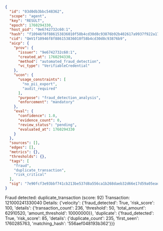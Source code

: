 ```json
{
  "id": "03d0db3bbc548362",
  "scope": "agent",
  "key": "RESULT",
  "epoch": 1760294330,
  "host_pid": "9e6742732c60:1",
  "hash": "f10946f8f886153836010f58b4cd30d8c93876b92b402617a9937f922a1778db",
  "cid": "QmV1f10946f8f886153836010f58b4cd30d8c93876b9",
  "aicp": {
    "prov": {
      "issuer": "9e6742732c60:1",
      "created_at": 1760294330,
      "method": "automated_fraud_detection",
      "vc_type": "VerifiableCredential"
    },
    "ucon": {
      "usage_constraints": [
        "no_pii_export",
        "audit_required"
      ],
      "purpose": "fraud_detection_analysis",
      "enforcement": "mandatory"
    },
    "eval": {
      "confidence": 1.0,
      "evidence_count": 0,
      "review_status": "pending",
      "evaluated_at": 1760294330
    }
  },
  "sources": [],
  "edges": [],
  "metrics": {},
  "thresholds": {},
  "tags": [
    "fraud",
    "duplicate_transaction",
    "risk_critical"
  ],
  "sig": "7e90fcf3e93bbf741cb213be537d8a556ca1b268daeb32d66e17d59a05ead940"
}
```

Fraud detected: duplicate_transaction (score: 92)
Transaction: 121000241330040
Details: {'velocity': {'fraud_detected': True, 'risk_score': 100, 'details': {'transaction_count': 236, 'threshold': 50, 'total_amount': 62910520, 'amount_threshold': 10000000}}, 'duplicate': {'fraud_detected': True, 'risk_score': 85, 'details': {'duplicate_count': 235, 'first_seen': 1760285763, 'matching_hash': '556aef048193b362'}}}